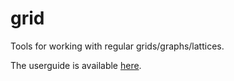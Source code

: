 grid
====

Tools for working with regular grids/graphs/lattices.

The userguide is available <a href="https://github.com/mhwombat/grid/blob/master/userguide/grid.pdf?raw=true">here</a>.
